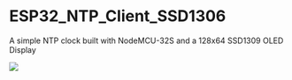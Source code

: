 # ESP32_NTP_Client_SSD1306
A simple NTP clock built with NodeMCU-32S and a 128x64 SSD1309 OLED Display

<img src="https://user-images.githubusercontent.com/11696874/76749558-5570f980-6785-11ea-8924-a3a85d2185e9.jpg">
